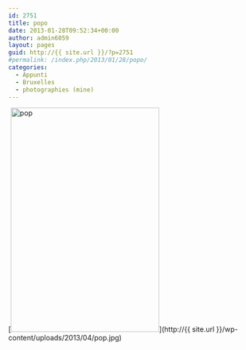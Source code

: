```yaml
---
id: 2751
title: popo
date: 2013-01-28T09:52:34+00:00
author: admin6059
layout: pages
guid: http://{{ site.url }}/?p=2751
#permalink: /index.php/2013/01/28/popo/
categories:
  - Appunti
  - Bruxelles
  - photographies (mine)
---
```

[<img class="aligncenter wp-image-2752 size-full" title="pop" src="http://{{ site.url }}/wp-content/uploads/2013/04/pop.jpg" width="298" height="451" srcset="http://{{ site.url }}/wp-content/uploads/2013/04/pop.jpg 298w, http://{{ site.url }}/wp-content/uploads/2013/04/pop-198x300.jpg 198w" sizes="(max-width: 298px) 100vw, 298px" />](http://{{ site.url }}/wp-content/uploads/2013/04/pop.jpg)
